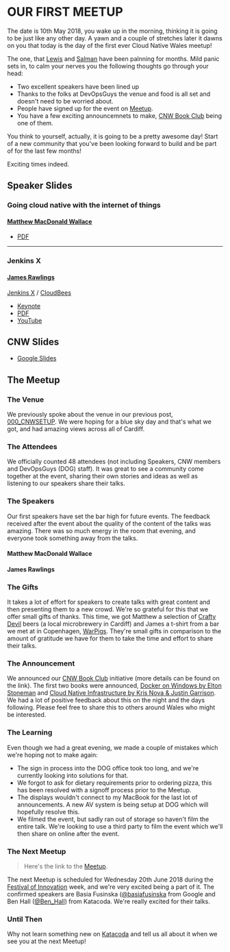 # OUR FIRST MEETUP

The date is 10th May 2018, you wake up in the morning, thinking it is going to be just like any other day. A yawn and a couple of stretches later it dawns on you that today is the day of the first ever Cloud Native Wales meetup! 

The one, that [Lewis](https://twitter.com/denhamparry) and [Salman](https://twitter.com/soulmaniqbal) have been palnning for months. Mild panic sets in, to calm your nerves you the following thoughts go through your head: 

- Two excellent speakers have been lined up
- Thanks to the folks at DevOpsGuys the venue and food is all set and doesn't need to be worried about. 
- People have signed up for the event on [Meetup](https://www.meetup.com/Cloud-Native-Wales/events/lxwbppyxhbnb/).
- You have a few exciting announcemnets to make, [CNW Book Club](https://blog.cloudnativewales.io/bookclub/) being one of them.

You think to yourself, actually, it is going to be a pretty awesome day! Start of a new community that you've been looking forward to build and be part of for the last few months!

Exciting times indeed.

## Speaker Slides

### Going cloud native with the internet of things

#### [Matthew MacDonald Wallace](https://twitter.com/mbconsultinguk)

* [PDF](https://www.dropbox.com/s/uons3fdfeq6pr4q/1.pdf?dl=0)

---

### Jenkins X

#### [James Rawlings](https://twitter.com/jdrawlings)
[Jenkins X](https://twitter.com/jenkinsxio) / [CloudBees](https://twitter.com/CloudBees)

* [Keynote](https://www.dropbox.com/s/4wwumc9s8qevk8a/2.key?dl=0)
* [PDF](https://www.dropbox.com/s/2l3yudybl8dx4j7/2.pdf?dl=0)
* [YouTube](https://youtu.be/ZIK0BSimOBM)

## CNW Slides

* [Google Slides](https://docs.google.com/presentation/d/1xTFHjCyecWQ5QespLGLFNvidirN7YkbL3-A49o4gIck/edit?usp=sharing)

## The Meetup

### The Venue

We previously spoke about the venue in our previous post, [000_CNWSETUP](https://blog.cloudnativewales.io/000_cnwsetup/).  We were hoping for a blue sky day and that's what we got, and had amazing views across all of Cardiff.

### The Attendees

We officially counted 48 attendees (not including Speakers, CNW members and DevOpsGuys (DOG) staff).  It was great to see a community come together at the event, sharing their own stories and ideas as well as listening to our speakers share their talks.

### The Speakers

Our first speakers have set the bar high for future events.  The feedback received after the event about the quality of the content of the talks was amazing.  There was so much energy in the room that evening, and everyone took something away from the talks.

#### Matthew MacDonald Wallace

#### James Rawlings

### The Gifts

It takes a lot of effort for speakers to create talks with great content and then presenting them to a new crowd.  We're so grateful for this that we offer small gifts of thanks.  This time, we got Matthew a selection of [Crafty Devil](https://twitter.com/craftydevilbrew) beers (a local microbrewery in Cardiff) and James a t-shirt from a bar we met at in Copenhagen, [WarPigs](https://twitter.com/WarPigs_Brewpub).  They're small gifts in comparison to the amount of gratitude we have for them to take the time and effort to share their talks.

### The Announcement

We announced our [CNW Book Club](https://blog.cloudnativewales.io/bookclub/) initiative (more details can be found on the link).  The first two books were announced, [Docker on Windows by Elton Stoneman](https://blog.cloudnativewales.io/dockeronwindows/) and [Cloud Native Infrastructure by Kris Nova & Justin Garrison](https://blog.cloudnativewales.io/cloudnativeinfrastructure/).  We had a lot of positive feedback about this on the night and the days following.  Please feel free to share this to others around Wales who might be interested.

### The Learning

Even though we had a great evening, we made a couple of mistakes which we're hoping not to make again:

* The sign in process into the DOG office took too long, and we're currently looking into solutions for that.
* We forgot to ask for dietary requirements prior to ordering pizza, this has been resolved with a signoff process prior to the Meetup.
* The displays wouldn't connect to my MacBook for the last lot of announcements.  A new AV system is being setup at DOG which will hopefully resolve this.
* We filmed the event, but sadly ran out of storage so haven't film the entire talk.  We're looking to use a third party to film the event which we'll then share on online after the event.

### The Next Meetup

> Here's the link to the [Meetup](https://www.meetup.com/Cloud-Native-Wales/events/lxwbppyxjbsb/).

The next Meetup is scheduled for Wednesday 20th June 2018 during the [Festival of Innovation](https://twitter.com/WFoInnovation) week, and we're very excited being a part of it.  The confirmed speakers are Basia Fusinska ([@basiafusinska](https://twitter.com/basiafusinska) from Google and Ben Hall ([@Ben_Hall](https://twitter.com/Ben_Hall)) from Katacoda.  We're really excited for their talks.

### Until Then

Why not learn something new on [Katacoda](https://katacoda.com/learn) and tell us all about it when we see you at the next Meetup!